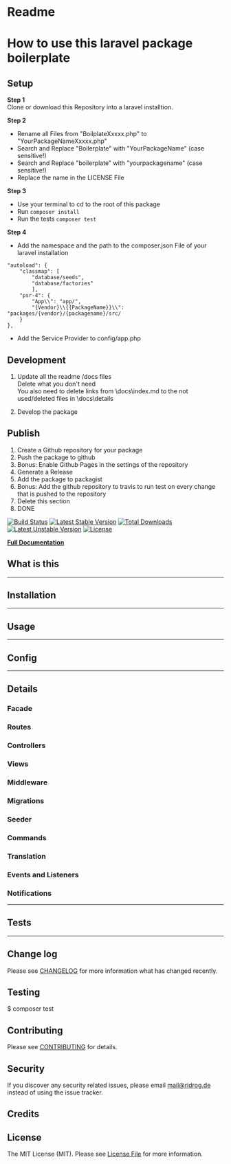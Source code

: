 # Readme

<!--Delete this section-->
# How to use this laravel package boilerplate

## Setup

**Step 1**  
Clone or download this Repository into a laravel installtion.

**Step 2**  
- Rename all Files from "BoilplateXxxxx.php" to "YourPackageNameXxxxx.php"  
- Search and Replace "Boilerplate" with "YourPackageName" (case sensitive!)
- Search and Replace "boilerplate" with "yourpackagename" (case sensitive!)
- Replace the name in the LICENSE File

**Step 3**
- Use your terminal to cd to the root of this package
- Run ```` composer install ````
- Run the tests ```` composer test ````

**Step 4**
- Add the namespace and the path to the composer.json File of your laravel installation

```
"autoload": {
    "classmap": [
        "database/seeds",
        "database/factories"
        ],
    "psr-4": {
        "App\\": "app/",
        "{Vendor}\\{{PackageName}}\\": "packages/{vendor}/{packagename}/src/
    }
},
```

- Add the Service Provider to config/app.php

## Development
1. Update all the readme /docs files  
    Delete what you don't need  
    You also need to delete links from \docs\index.md to the not used/deleted files in \docs\details
    
2. Develop the package    


## Publish
1. Create a Github repository for your package
2. Push the package to github
3. Bonus: Enable Github Pages in the settings of the repository
4. Generate a Release
5. Add the package to packagist
6. Bonus: Add the github repository to travis to run test on every change that is pushed to the repository
7. Delete this section
8. DONE

<!--/Delete this section-->


[![Build Status](https://travis-ci.org/Ridrog-de/boilerplate.svg?branch=master)](https://travis-ci.org/Ridrog-de/boilerplate)
[![Latest Stable Version](https://poser.pugx.org/ridrog/boilerplate/v/stable)](https://packagist.org/packages/ridrog/boilerplate)
[![Total Downloads](https://poser.pugx.org/ridrog/boilerplate/downloads)](https://packagist.org/packages/ridrog/boilerplate)
[![Latest Unstable Version](https://poser.pugx.org/ridrog/boilerplate/v/unstable)](https://packagist.org/packages/ridrog/boilerplate)
[![License](https://poser.pugx.org/ridrog/boilerplate/license)](https://packagist.org/packages/ridrog/boilerplate)

 **[Full Documentation](https://ridrog-de.github.io/boilerplate/)**

## What is this

-----------------------------------------------
## Installation

-----------------------------------------------
## Usage

-----------------------------------------------
## Config

-----------------------------------------------
## Details

### Facade


### Routes


### Controllers


### Views


### Middleware


### Migrations


### Seeder


### Commands


### Translation

### Events and Listeners

### Notifications

-----------------------------------------------
## Tests

-----------------------------------------------

## Change log

Please see [CHANGELOG](CHANGELOG.md) for more information what has changed recently.

## Testing

$ composer test

## Contributing

Please see [CONTRIBUTING](CONTRIBUTING.md) for details.

## Security

If you discover any security related issues, please email mail@ridrog.de instead of using the issue tracker.

## Credits



## License

The MIT License (MIT). Please see [License File](LICENSE) for more information.
